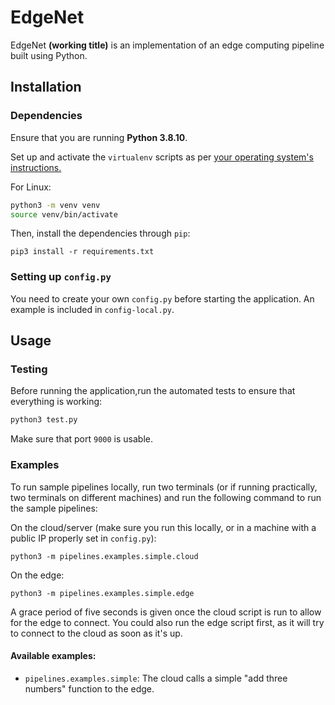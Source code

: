 # EdgeNet

EdgeNet **(working title)** is an implementation of an edge computing pipeline built using Python.

## Installation
### Dependencies
Ensure that you are running **Python 3.8.10**.

Set up and activate the `virtualenv` scripts as per [your operating system's instructions.](https://docs.python.org/3/tutorial/venv.html#creating-virtual-environments)

For Linux:
```bash
python3 -m venv venv
source venv/bin/activate
```

Then, install the dependencies through `pip`:
```
pip3 install -r requirements.txt
```
### Setting up `config.py`
You need to create your own `config.py` before starting the application. An example is included in `config-local.py`.

## Usage

### Testing
Before running the application,run the automated tests to ensure that everything is working:
```bash
python3 test.py
```
Make sure that port `9000` is usable.


### Examples
To run sample pipelines locally, run two terminals (or if running practically, two terminals on different machines) and run the following command to run the sample pipelines:

On the cloud/server (make sure you run this locally, or in a machine with a public IP properly set in `config.py`):
```
python3 -m pipelines.examples.simple.cloud
```

On the edge:
```
python3 -m pipelines.examples.simple.edge
```

A grace period of five seconds is given once the cloud script is run to allow for the edge to connect. You could also run the edge script first, as it will try to connect to the cloud as soon as it's up.

#### Available examples:
- `pipelines.examples.simple`: The cloud calls a simple "add three numbers" function to the edge.

